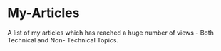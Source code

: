 # My-Articles
A list of my articles which has reached a huge number of views - Both Technical and Non- Technical Topics.
